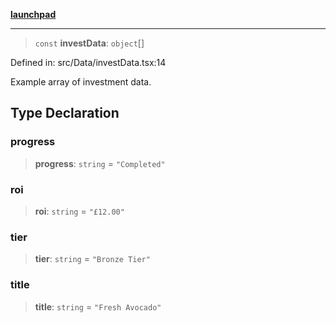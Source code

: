 [**launchpad**](index.md)

***

> `const` **investData**: `object`[]

Defined in: src/Data/investData.tsx:14

Example array of investment data.

## Type Declaration

### progress

> **progress**: `string` = `"Completed"`

### roi

> **roi**: `string` = `"£12.00"`

### tier

> **tier**: `string` = `"Bronze Tier"`

### title

> **title**: `string` = `"Fresh Avocado"`
